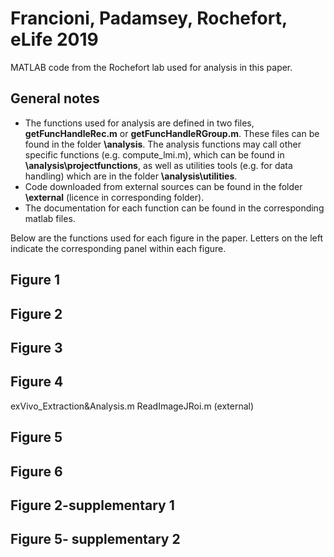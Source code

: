 # Francioni, Padamsey, Rochefort, eLife 2019
MATLAB code from the Rochefort lab used for analysis in this paper.

## General notes
- The functions used for analysis are defined in two files, **getFuncHandleRec.m** or **getFuncHandleRGroup.m**. 
These files can be found in the folder **\analysis**.
The analysis functions may call other specific functions (e.g. compute_lmi.m), which can be found in **\analysis\projectfunctions**, 
as well as utilities tools (e.g. for data handling) which are in the folder **\analysis\utilities**.
- Code downloaded from external sources can be found in the folder **\external** (licence in corresponding folder).
- The documentation for each function can be found in the corresponding matlab files.

Below are the functions used for each figure in the paper. 
Letters on the left indicate the corresponding panel within each figure.

## Figure 1
   
## Figure 2
   
## Figure 3
    
## Figure 4
exVivo_Extraction&Analysis.m
ReadImageJRoi.m (external)

## Figure 5
   
## Figure 6
    
## Figure 2-supplementary 1
    
## Figure 5- supplementary 2
 
